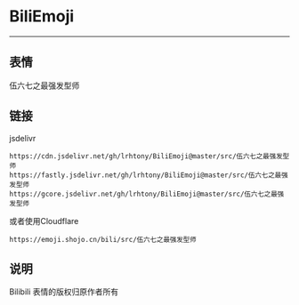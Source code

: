 # BiliEmoji
---
## 表情
伍六七之最强发型师
## 链接
jsdelivr
```
https://cdn.jsdelivr.net/gh/lrhtony/BiliEmoji@master/src/伍六七之最强发型师
https://fastly.jsdelivr.net/gh/lrhtony/BiliEmoji@master/src/伍六七之最强发型师
https://gcore.jsdelivr.net/gh/lrhtony/BiliEmoji@master/src/伍六七之最强发型师
```
或者使用Cloudflare
```
https://emoji.shojo.cn/bili/src/伍六七之最强发型师
```
## 说明
Bilibili 表情的版权归原作者所有
